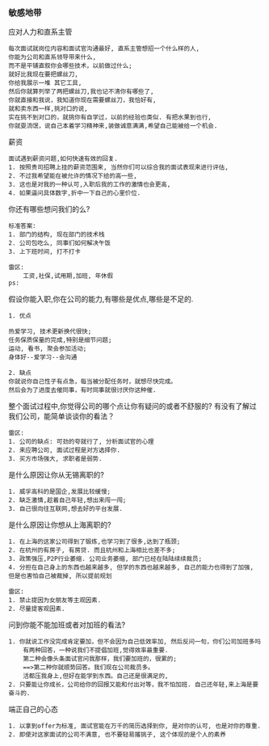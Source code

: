 ### 敏感地带 ###

应对人力和直系主管

```cgo
每次面试就岗位内容和面试官沟通最好, 直系主管想招一个什么样的人,
你能为公司和直系领导带来什么,
而不是平铺直叙你会哪些技术，以前做过什么;
就好比我现在要把螺丝刀,
你给我展示一堆 其它工具,
然后你就算列举了两把螺丝刀,我也记不清你有哪些了,
你就直接和我说，我知道你现在需要螺丝刀，我恰好有,
就和卖东西一样,挑对口的说,
实在挑不到对口的，就挑你有自学过，以前的经验也类似. 有把水果到也行,
你就耍流氓，说自己本着学习精神来,装做诚意满满,希望自己能被给一个机会.
```

薪资

```cgo
面试遇到薪资问题,如何快速有效的回复.
1. 按照贵司招聘上挂的薪资范围来, 当然你们可以综合我的面试表现来进行评估,
2. 不过我希望能在被允许的情况下给的高一些,
3. 这也是对我的一种认可,入职后我的工作的激情也会更高,
4. 如果逼问具体数字,折中一下自己的心里价位.

```

你还有哪些想问我们的么?

```cgo
标准答案: 
1. 部门的结构, 现在部门的技术栈
2. 公司包吃么, 同事们如何解决午饭
3. 上下班时间, 打不打卡

雷区: 
    工资,社保,试用期,加班, 年休假   
ps: 
```

假设你能入职,你在公司的能力,有哪些是优点,哪些是不足的.

```cgo
1. 优点 

热爱学习, 技术更新换代很快;  
任务保质保量的完成,特别是细节问题;
运动, 看书, 聚会参加活动; 
身体好--爱学习--会沟通

2. 缺点
你就说你自己性子有点急，每当被分配任务时，就想尽快完成。
然后会为了进度去催同事，有时同事就很讨厌你这种催. 
```

整个面试过程中,你觉得公司的哪个点让你有疑问的或者不舒服的?
有没有了解过我们公司，能简单谈谈你的看法？

```cgo
雷区:
1. 公司的缺点: 可劲的夸就行了, 分析面试官的心理
2. 来应聘公司, 面试过程是对方选择你. 
3. 买方市场强大, 求职者是弱势.
```

是什么原因让你从无锡离职的?

```cgo
1. 威孚高科的是国企,发展比较缓慢;
2. 缺乏激情,趁着自己年轻,想出来闯一闯;
3. 自己很向往互联网,想去好的平台发展.
```

是什么原因让你想从上海离职的?

```cgo
1. 在上海的这家公司得到了锻炼,也学习到了很多,达到了瓶颈; 
2. 在杭州的有房子, 有房贷. 而且杭州和上海相比也差不多;
3. 政策强压,P2P行业萎缩. 公司业务萎缩, 部门已经在陆陆续续裁员;
4. 分担在自己身上的东西也越来越多, 但学的东西也越来越多, 自己的能力也得到了加强, 但是也害怕自己被裁掉, 所以提前规划

雷区: 
1. 禁止提因为女朋友等主观因素.  
2. 尽量提客观因素. 
```

问到你能不能加班或者对加班的看法?

```cgo
1. 你就说工作没完成肯定要加，但不会因为自己低效率加, 然后反问一句，你们公司加班多吗
    有两种回答，一种说我们不提倡加班,觉得效率最重要.
    第二种会像头条面试官问我那样，我们要加班的，很累的;
    ==>第二种你就顺势回答。我们现在公司裁员多。
    活都压我身上,但好在能学到东西。自己还是很满足的,
2. 只要能让你成长，公司给你的回报又能和付出对等，我不怕加班. 自己还年轻,来上海是要奋斗的. 
```

端正自己的心态

```cgo
1. 以拿到offer为标准, 面试官能在万千的简历选择到你, 是对你的认可, 也是对你的尊重.
2. 即使对这家面试的公司不满意, 也不要轻易撂挑子, 这个体现的是个人的素养
```